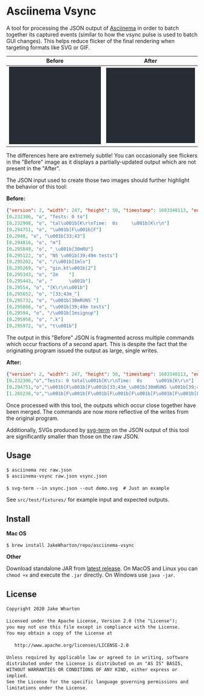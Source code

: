 # Asciinema Vsync

A tool for processing the JSON output of [Asciinema](https://asciinema.org/) in order to batch
together its captured events (similar to how the vsync pulse is used to batch GUI changes).
This helps reduce flicker of the final rendering when targeting formats like SVG or GIF.

|Before|After|
|------|-----|
|<img src="src/test/fixtures/jest/input.svg">|<img src="src/test/fixtures/jest/output.svg">|

The differences here are extremely subtle! You can occasionally see flickers in the "Before"
image as it displays a partially-updated output which are not present in the "After".

The JSON input used to create those two images should further highlight the behavior of this tool:

**Before:**
```json
{"version": 2, "width": 247, "height": 50, "timestamp": 1603340113, "env": {"SHELL": "/usr/local/bin/bash", "TERM": "xterm-256color"}}
[0.232306, "o", "Tests: 0 to"]
[0.232908, "o", "tal\u001b[K\r\nTime:  0s     \u001b[K\r\n"]
[0.294751, "o", "\u001b[F\u001b[F"]
[0.2948, "o", "\u001b[33;43"]
[0.294816, "o", "m"]
[0.295049, "o", "_\u001b[30mRU"]
[0.295122, "o", "NS \u001b[39;49m tests"]
[0.295202, "o", "/\u001b[1mlo"]
[0.295269, "o", "gin.kt\u001b[2"]
[0.295343, "o", "2m    "]
[0.295443, "o", "      \u001b"]
[0.29554, "o", "[K\r\n\u001b"]
[0.295652, "o", "[33;43m_"]
[0.295732, "o", "\u001b[30mRUNS "]
[0.295866, "o", "\u001b[39;49m tests"]
[0.29594, "o", "/\u001b[1msignup"]
[0.295958, "o", ".k"]
[0.295972, "o", "t\u001b"]
```

The output in this "Before" JSON is fragmented across multiple commands which occur
fractions of a second apart. This is despite the fact that the originating program issued the
output as large, single writes.

**After:**
```json
{"version": 2, "width": 247, "height": 50, "timestamp": 1603340113, "env": {"SHELL": "/usr/local/bin/bash", "TERM": "xterm-256color"}}
[0.232306,"o","Tests: 0 total\u001b[K\r\nTime:  0s     \u001b[K\r\n"]
[0.294751,"o","\u001b[F\u001b[F\u001b[33;43m_\u001b[30mRUNS \u001b[39;49m tests/\u001b[1mlogin.kt\u001b[22m          \u001b[K\r\n\u001b[33;43m_\u001b[30mRUNS \u001b[39;49m tests/\u001b[1msignup.kt\u001b[22m         \u001b[K\r\n\u001b[33;43m_\u001b[30mRUNS \u001b[39;49m tests/\u001b[1mforgot-password.kt\u001b[22m\u001b[K\r\n\u001b[33;43m_\u001b[30mRUNS \u001b[39;49m tests/\u001b[1mreset-password.kt\u001b[22m \u001b[K\r\n                               \u001b[K\r\nTests: 4 total                 \u001b[K\r\nTime:  0s                      \u001b[K\r\n"]
[1.265236,"o","\u001b[F\u001b[F\u001b[F\u001b[F\u001b[F\u001b[F\u001b[F\u001b[33;43m_\u001b[30mRUNS \u001b[39;49m tests/\u001b[1mlogin.kt\u001b[22m          \u001b[K\r\n\u001b[33;43m_\u001b[30mRUNS \u001b[39;49m tests/\u001b[1msignup.kt\u001b[22m         \u001b[K\r\n\u001b[33;43m_\u001b[30mRUNS \u001b[39;49m tests/\u001b[1mforgot-password.kt\u001b[22m\u001b[K\r\n\u001b[33;43m_\u001b[30mRUNS \u001b[39;49m tests/\u001b[1mreset-password.kt\u001b[22m \u001b[K\r\n                               \u001b[K\r\nTests: 4 total                 \u001b[K\r\nTime:  1s                      \u001b[K\r\n"]
```

Once processed with this tool, the outputs which occur close together have been merged. The
commands are now more reflective of the writes from the original program.

Additionally, SVGs produced by [svg-term](https://github.com/marionebl/svg-term-cli) on the JSON
output of this tool are significantly smaller than those on the raw JSON.


## Usage

```
$ asciinema rec raw.json
$ asciinema-vsync raw.json vsync.json

$ svg-term --in vsync.json --out demo.svg  # Just an example
```

See `src/test/fixtures/` for example input and expected outputs.

## Install

**Mac OS**

```
$ brew install JakeWharton/repo/asciinema-vsync
```

**Other**

Download standalone JAR from
[latest release](https://github.com/JakeWharton/asciinema-vsync/releases/latest).
On MacOS and Linux you can `chmod +x` and execute the `.jar` directly.
On Windows use `java -jar`.


## License

    Copyright 2020 Jake Wharton

    Licensed under the Apache License, Version 2.0 (the "License");
    you may not use this file except in compliance with the License.
    You may obtain a copy of the License at

       http://www.apache.org/licenses/LICENSE-2.0

    Unless required by applicable law or agreed to in writing, software
    distributed under the License is distributed on an "AS IS" BASIS,
    WITHOUT WARRANTIES OR CONDITIONS OF ANY KIND, either express or implied.
    See the License for the specific language governing permissions and
    limitations under the License.
